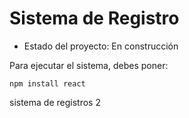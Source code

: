 <h1> Sistema de Registro</h1>

- Estado del proyecto: En construcción

Para ejecutar el sistema, debes poner:

````npm install react````

sistema de registros 2
